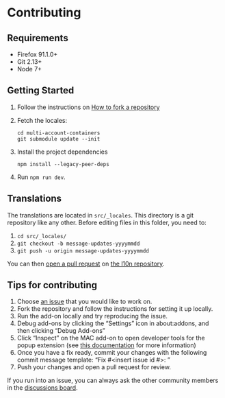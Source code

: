 # Contributing

## Requirements

* Firefox 91.1.0+
* Git 2.13+
* Node 7+

## Getting Started

1. Follow the instructions on [How to fork a repository][fork]
2. Fetch the locales:

    ```
    cd multi-account-containers
    git submodule update --init
    ```
3. Install the project dependencies
    ```
    npm install --legacy-peer-deps
    ```
4. Run `npm run dev`.

## Translations

The translations are located in `src/_locales`. This directory is a git
repository like any other. Before editing files in this folder, you need to:

1. `cd src/_locales/`
2. `git checkout -b message-updates-yyyymmdd`
3. `git push -u origin message-updates-yyyymmdd`

You can then [open a pull request][pr] on [the l10n repository][l10n].

## Tips for contributing

1. Choose [an issue][issues] that you would like to work on.
2. Fork the repository and follow the instructions for setting it up locally.
3. Run the add-on locally and try reproducing the issue.
4. Debug add-ons by clicking the “Settings” icon in about:addons, and then clicking “Debug Add-ons”
5. Click “Inspect” on the MAC add-on to open developer tools for the popup extension (see [this documentation][extension-doc] for more information)
6. Once you have a fix ready, commit your changes with the following commit message template: “Fix #<insert issue id #>: <short description>”
7. Push your changes and open a pull request for review.

If you run into an issue, you can always ask the other community members in the [discussions board][discussions]. 

<!-- Please keep the list in alphabetical order -->
[discussions]: https://github.com/mozilla/multi-account-containers/discussions
[extension-doc]: https://extensionworkshop.com/documentation/develop/debugging/
[fork]: https://docs.github.com/en/get-started/quickstart/fork-a-repo
[issues]: https://github.com/mozilla/multi-account-containers/issues
[l10n]: https://github.com/mozilla-l10n/multi-account-containers-l10n/
[pr]: https://docs.github.com/en/pull-requests/collaborating-with-pull-requests/proposing-changes-to-your-work-with-pull-requests/about-pull-requests
[web-ext]: https://developer.mozilla.org/en-US/Add-ons/WebExtensions/Getting_started_with_web-ext